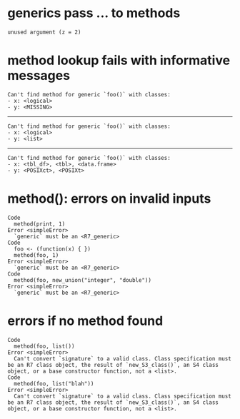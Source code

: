 # generics pass ... to methods

    unused argument (z = 2)

# method lookup fails with informative messages

    Can't find method for generic `foo()` with classes:
    - x: <logical>
    - y: <MISSING>

---

    Can't find method for generic `foo()` with classes:
    - x: <logical>
    - y: <list>

---

    Can't find method for generic `foo()` with classes:
    - x: <tbl_df>, <tbl>, <data.frame>
    - y: <POSIXct>, <POSIXt>

# method(): errors on invalid inputs

    Code
      method(print, 1)
    Error <simpleError>
      `generic` must be an <R7_generic>
    Code
      foo <- (function(x) { })
      method(foo, 1)
    Error <simpleError>
      `generic` must be an <R7_generic>
    Code
      method(foo, new_union("integer", "double"))
    Error <simpleError>
      `generic` must be an <R7_generic>

# errors if no method found

    Code
      method(foo, list())
    Error <simpleError>
      Can't convert `signature` to a valid class. Class specification must be an R7 class object, the result of `new_S3_class()`, an S4 class object, or a base constructor function, not a <list>.
    Code
      method(foo, list("blah"))
    Error <simpleError>
      Can't convert `signature` to a valid class. Class specification must be an R7 class object, the result of `new_S3_class()`, an S4 class object, or a base constructor function, not a <list>.

